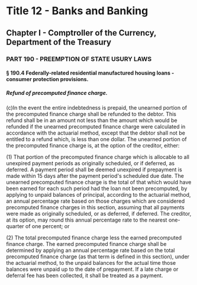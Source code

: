 
# Title 12 - Banks and Banking
## Chapter I - Comptroller of the Currency, Department of the Treasury
### PART 190 - PREEMPTION OF STATE USURY LAWS
#### § 190.4 Federally-related residential manufactured housing loans - consumer protection provisions.
##### Refund of precomputed finance charge.

(c)In the event the entire indebtedness is prepaid, the unearned portion of the precomputed finance charge shall be refunded to the debtor. This refund shall be in an amount not less than the amount which would be refunded if the unearned precomputed finance charge were calculated in accordance with the actuarial method, except that the debtor shall not be entitled to a refund which, is less than one dollar. The unearned portion of the precomputed finance charge is, at the option of the creditor, either:

(1) That portion of the precomputed finance charge which is allocable to all unexpired payment periods as originally scheduled, or if deferred, as deferred. A payment period shall be deemed unexpired if prepayment is made within 15 days after the payment period's scheduled due date. The unearned precomputed finance charge is the total of that which would have been earned for each such period had the loan not been precomputed, by applying to unpaid balances of principal, according to the actuarial method, an annual percentage rate based on those charges which are considered precomputed finance charges in this section, assuming that all payments were made as originally scheduled, or as deferred, if deferred. The creditor, at its option, may round this annual percentage rate to the nearest one-quarter of one percent; or

(2) The total precomputed finance charge less the earned precomputed finance charge. The earned precomputed finance charge shall be determined by applying an annual percentage rate based on the total precomputed finance charge (as that term is defined in this section), under the actuarial method, to the unpaid balances for the actual time those balances were unpaid up to the date of prepayment. If a late charge or deferral fee has been collected, it shall be treated as a payment.
